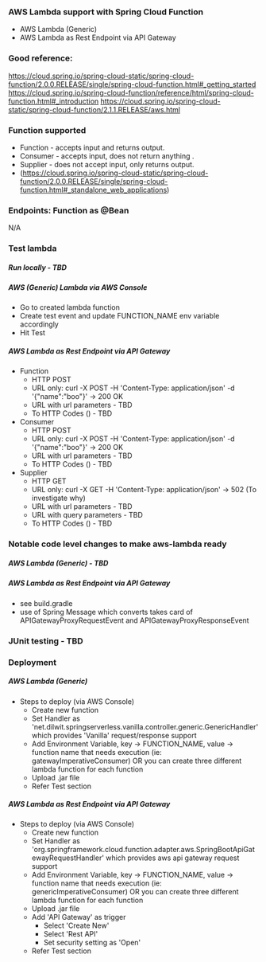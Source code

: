 ### AWS Lambda support with Spring Cloud Function
- AWS Lambda (Generic)
- AWS Lambda as Rest Endpoint via API Gateway

### Good reference:
https://cloud.spring.io/spring-cloud-static/spring-cloud-function/2.0.0.RELEASE/single/spring-cloud-function.html#_getting_started
https://cloud.spring.io/spring-cloud-function/reference/html/spring-cloud-function.html#_introduction
https://cloud.spring.io/spring-cloud-static/spring-cloud-function/2.1.1.RELEASE/aws.html

### Function supported
* Function - accepts input and returns output.
* Consumer - accepts input, does not return anything .
* Supplier - does not accept input, only returns output.
* (https://cloud.spring.io/spring-cloud-static/spring-cloud-function/2.0.0.RELEASE/single/spring-cloud-function.html#_standalone_web_applications)

### Endpoints: Function as @Bean
N/A

### Test lambda
##### Run locally - TBD
##### AWS (Generic) Lambda via AWS Console
* Go to created lambda function
* Create test event and update FUNCTION_NAME env variable accordingly
* Hit Test
##### AWS Lambda as Rest Endpoint via API Gateway
* Function 
    - HTTP POST
    - URL only: curl -X POST -H 'Content-Type: application/json' <aws-api-gateway-lambda-url> -d '{"name":"boo"}' -> 200 OK
    - URL with url parameters - TBD
    - To HTTP Codes () - TBD
* Consumer 
    - HTTP POST
    - URL only: curl -X POST -H 'Content-Type: application/json' <aws-api-gateway-lambda-url>-d '{"name":"boo"}' -> 200 OK
    - URL with url parameters - TBD
    - To HTTP Codes () - TBD
* Supplier 
    - HTTP GET
    - URL only: curl -X GET -H 'Content-Type: application/json' <aws-api-gateway-lambda-url> -> 502 (To investigate why)
    - URL with url parameters - TBD
    - URL with query parameters - TBD
    - To HTTP Codes () - TBD
    
### Notable code level changes to make aws-lambda ready
##### AWS Lambda (Generic) - TBD
##### AWS Lambda as Rest Endpoint via API Gateway
- see build.gradle
- use of Spring Message which converts takes card of APIGatewayProxyRequestEvent and APIGatewayProxyResponseEvent

### JUnit testing - TBD

### Deployment
##### AWS Lambda (Generic)
* Steps to deploy (via AWS Console)
    - Create new function
    - Set Handler as 'net.dilwit.springserverless.vanilla.controller.generic.GenericHandler' which provides 'Vanilla' request/response support
    - Add Environment Variable, key -> FUNCTION_NAME, value -> function name that needs execution (ie: gatewayImperativeConsumer) OR you can create three different lambda function for each function
    - Upload .jar file
    - Refer Test section
##### AWS Lambda as Rest Endpoint via API Gateway
* Steps to deploy (via AWS Console)
    - Create new function
    - Set Handler as 'org.springframework.cloud.function.adapter.aws.SpringBootApiGatewayRequestHandler' which provides aws api gateway request support
    - Add Environment Variable, key -> FUNCTION_NAME, value -> function name that needs execution (ie: genericImperativeConsumer) OR you can create three different lambda function for each function
    - Upload .jar file
    - Add 'API Gateway' as trigger
        - Select 'Create New'
        - Select 'Rest API'
        - Set security setting as 'Open'
    - Refer Test section